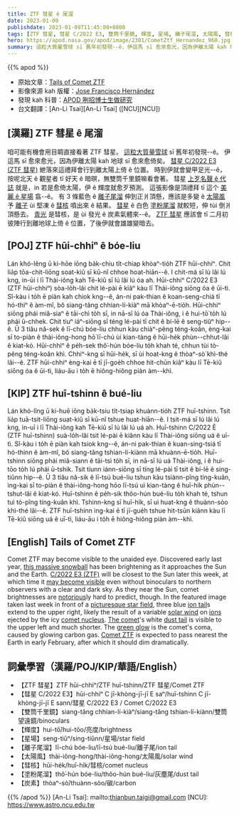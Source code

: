```yaml
---
title: ZTF 彗星 ê 尾溜
date: 2023-01-09
publishdate: 2023-01-09T11:45:00+0800
tags: [ZTF 彗星, 彗星 C/2022 E3, 雙筒千里鏡, 輝度, 星場, 離子尾溜, 太陽風, 彗核, 塗粉尾溜, 炭素]
hero: https://apod.nasa.gov/apod/image/2301/CometZtf_Hernandez_960.jpg
summary: 這粒大質量雪球 sī 舊年初發現--ê，伊這馬 sī 愈來愈光，因為伊離太陽 kah 地球愈來愈近矣。
---
```


{{% apod %}}

- 原始文章：[Tails of Comet ZTF](https://apod.nasa.gov/apod/ap230109.html)
- 影像來源 kah 版權：[Jose Francisco Hernández](https://altamiraobs.org.es/)
- 發現 kah 科普：[APOD 咧招博士生做研究](http://asterisk.apod.com/viewtopic.php?t=42847)
- 台文翻譯：[An-Li Tsai][An-Li Tsai] ([NCU][NCU])

## [漢羅] ZTF 彗星 ê 尾溜
咱可能有機會用目睭直接看著 ZTF 彗星。
[這粒大質量雪球][this massive snowball] sī 舊年初發現--ê。
伊這馬 sī 愈來愈光，因為伊離太陽 kah 地球 sī 愈來愈倚矣。
[彗星 C/2022 E3 (ZTF 彗星)][C/2022 E3 (ZTF)] 紲落來這禮拜會行到離太陽上倚 ê 位置。
時到伊就會變甲足光--ê，按呢北天 ê 觀星者 tī 好天 ê 暗暝，無雙筒千里鏡嘛看會著。
彗星 [上歹名聲 ê 代誌][notorious] 就是，in 若是愈倚太陽，伊 ê 輝度就愈歹預測。
這張影像是頂禮拜 tī 這个 [美麗 ê 星場][picturesque star field] 翕--ê。
有 3 條藍色 ê [離子尾溜][ion tail] 伸到正爿頂懸，應該是多變 ê [太陽風][solar wind] 予 [離子][ions] ùi 堅凍 ê [彗核][comet nucleus] 噴出來 ê 結果。
[彗星][The comet] ê 白色 [塗粉尾溜][dust tail] 就較短，伸 tùi 倒爿頂懸去。
[青光][green glow] 是彗核，是 ùi 發光 ê 炭素氣體來--ê。
[ZTF 彗星][Comet ZTF] 應該會 tī 二月初彼陣行到離地球上倚 ê 位置，了後伊就會雄雄變暗去。


## [POJ] ZTF hūi-chhiⁿ ê bóe-liu
Lán khó-lêng ū ki-hōe iōng ba̍k-chiu ti̍t-chiap khòaⁿ-tio̍h ZTF hūi-chhiⁿ.
Chit lia̍p tōa-chit-liōng soat-kiû sī kū-nî chhoe hoat-hiān--ê.
I chit-má sī lú lâi lú kng, in-ūi i lī Thài-iông kah Tē-kiû sī lú lâi lú óa ah.
Hūi-chhiⁿ C/2022 E3 (ZTF hūi-chhiⁿ) sòa-lo̍h-lâi chit lé-pài ē kiâⁿ kàu lī Thài-iông siōng óa ê ūi-tì.
Sî-kàu i to̍h ē piàn kah chiok kng--ê, án-ni pak-thian ê koan-seng-chiá tī hó-thiⁿ ê àm-mî, bô siang-tâng chhian-lí-kiàⁿ mā khòaⁿ-ē-tio̍h.
Hūi-chhiⁿ siōng phái miâ-siaⁿ ê tāi-chì to̍h sī, in nā-sī lú óa Thài-iông, i ê hui-tō͘ to̍h lú phái ū-chhek.
Chit tiuⁿ iáⁿ-siōng sī téng lé-pài tī chit ê bí-lē ê seng-tiûⁿ hip--ê.
Ū 3 tiâu nâ-sek ê lī-chú bóe-liu chhun kàu chiàⁿ-pêng téng-koân, èng-kai sī to-piàn ê thài-iông-hong hō͘ lī-chú ùi kian-tàng ê hūi-he̍k phùn--chhut-lâi ê kiat-kó.
Hūi-chhiⁿ ê pe̍h-sek thô͘-hún bóe-liu to̍h khah té, chhun tùi tò-pêng téng-koân khì.
Chhiⁿ-kng sī hūi-he̍k, sī ùi hoat-kng ê thòaⁿ-sò͘ khì-thé lâi--ê.
ZTF hūi-chhiⁿ èng-kai ē tī jī-goe̍h chhoe hit-chūn kiâⁿ kàu lī Tē-kiû siōng óa ê ūi-tì, liáu-āu i to̍h ē hiông-hiông piàn àm--khì.

## [KIP] ZTF huī-tshinn ê bué-liu
Lán khó-lîng ū ki-huē iōng ba̍k-tsiu ti̍t-tsiap khuànn-tio̍h ZTF huī-tshinn.
Tsit lia̍p tuā-tsit-liōng suat-kiû sī kū-nî tshue huat-hiān--ê.
I tsit-má sī lú lâi lú kng, in-uī i lī Thài-iông kah Tē-kiû sī lú lâi lú uá ah.
Huī-tshinn C/2022 È (ZTF huī-tshinn) suà-lo̍h-lâi tsit lé-pài ē kiânn kàu lī Thài-iông siōng uá ê uī-tì.
Sî-kàu i to̍h ē piàn kah tsiok kng--ê, án-ni pak-thian ê kuan-sing-tsiá tī hó-thinn ê àm-mî, bô siang-tâng tshian-lí-kiànn mā khuànn-ē-tio̍h.
Huī-tshinn siōng phái miâ-siann ê tāi-tsì to̍h sī, in nā-sī lú uá Thài-iông, i ê hui-tōo to̍h lú phái ū-tshik.
Tsit tiunn iánn-siōng sī tíng lé-pài tī tsit ê bí-lē ê sing-tiûnn hip--ê.
Ū 3 tiâu nâ-sik ê lī-tsú bué-liu tshun kàu tsiànn-pîng tíng-kuân, ìng-kai sī to-piàn ê thài-iông-hong hōo lī-tsú uì kian-tàng ê huī-hi̍k phùn--tshut-lâi ê kiat-kó.
Huī-tshinn ê pe̍h-sik thôo-hún bué-liu to̍h khah té, tshun tuì tò-pîng tíng-kuân khì.
Tshinn-kng sī huī-hi̍k, sī uì huat-kng ê thuànn-sòo khì-thé lâi--ê.
ZTF huī-tshinn ìng-kai ē tī jī-gue̍h tshue hit-tsūn kiânn kàu lī Tē-kiû siōng uá ê uī-tì, liáu-āu i to̍h ē hiông-hiông piàn àm--khì.

## [English] Tails of Comet ZTF
Comet ZTF may become visible to the unaided eye.
Discovered early last year, [this massive snowball][this massive snowball] has been brightening as it approaches the Sun and the Earth.
[C/2022 E3 (ZTF)][C/2022 E3 (ZTF)] will be closest to the Sun later this week, at which time it [may become visible][may become visible] even without binoculars to northern observers with a clear and dark sky.
As they near the Sun, comet brightnesses are [notorious][notorious]ly hard to predict, though.
In the featured image taken last week in front of a [picturesque star field][picturesque star field], three blue [ion tail][ion tail]s extend to the upper right, likely the result of a variable [solar wind][solar wind] on [ions][ions] ejected by the icy [comet nucleus][comet nucleus].
[The comet][The comet]'s white [dust tail][dust tail] is visible to the upper left and much shorter.
The [green glow][green glow] is the comet's coma, caused by glowing carbon gas.
[Comet ZTF][Comet ZTF] is expected to pass nearest the Earth in early February, after which it should dim dramatically.


## 詞彙學習（漢羅/POJ/KIP/華語/English）
- 【ZTF 彗星】ZTF hūi-chhiⁿ/ZTF huī-tshinn/ZTF 彗星/Comet ZTF
- 【彗星 C/2022 E3】hūi-chhiⁿ C jī-khòng-jī-jī E saⁿ/huī-tshinn C jī-khòng-jī-jī E sann/彗星 C/2022 E3 / Comet C/2022 E3
- 【雙筒千里鏡】siang-tâng chhian-lí-kiàⁿ/siang-tâng tshian-lí-kiànn/雙筒望遠鏡/binoculars
- 【輝度】hui-tō͘/hui-tōo/亮度/brightness
- 【星場】seng-tiûⁿ/sing-tiûnn/星場/star field
- 【離子尾溜】lī-chú bóe-liu/lī-tsú bué-liu/離子尾/ion tail
- 【太陽風】thài-iông-hong/thài-iông-hong/太陽風/solar wind
- 【彗核】hūi-he̍k/huī-hi̍k/彗核/comet nucleus
- 【塗粉尾溜】thô͘-hún bóe-liu/thôo-hún bué-liu/灰塵尾/dust tail
- 【炭素】thòaⁿ-sò͘/thuànn-sòo/碳/carbon


{{% /apod %}}
[An-Li Tsai]: mailto:thianbun.taigi@gmail.com
[NCU]: https://www.astro.ncu.edu.tw

[copyright]: https://apod.nasa.gov/apod/fap/lib/about_apod.html#srapply
[License]: https://creativecommons.org/licenses/by/2.0/


[this massive snowball]:https://spaceplace.nasa.gov/comets/en/
[C/2022 E3 (ZTF)]:https://en.wikipedia.org/wiki/C/2022_E3_(ZTF)
[may become visible]:https://earthsky.org/astronomy-essentials/new-comet-might-get-bright-enough-for-binoculars/
[notorious]:https://i.redd.it/q065n6zy2r401.jpg
[picturesque star field]:https://apod.nasa.gov/apod/ap191013.html
[ion tail]:https://spaceplace.nasa.gov/comets/en/anatomy-of-a-comet.en.jpg
[solar wind]:https://solarsystem.nasa.gov/resources/2288/the-solar-wind-across-our-solar-system/
[ions]:https://en.wikipedia.org/wiki/Ion
[comet nucleus]:https://www.cometcampaign.org/files/images/comets_spacecraft.jpg
[The comet]:https://apod.nasa.gov/apod/ap221224.html
[dust tail]:https://apod.nasa.gov/apod/ap200712.html
[green glow]:https://www.nytimes.com/2022/01/07/science/why-comets-are-green.html
[Comet ZTF]:https://theskylive.com/c2022e3-info

